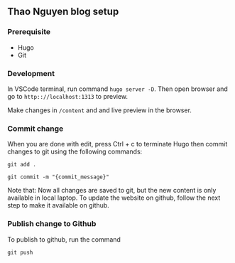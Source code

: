 ## Thao Nguyen blog setup

### Prerequisite

- Hugo
- Git

### Development

In VSCode terminal, run command `hugo server -D`. Then open browser and go to `http:://localhost:1313` to preview.

Make changes in `/content` and and live preview in the browser.

### Commit change


When you are done with edit, press Ctrl + c to terminate Hugo then commit changes to git using the following commands:

`git add .`

`git commit -m "{commit_message}"`

Note that: Now all changes are saved to git, but the new content is only available in local laptop.
To update the website on github, follow the next step to make it available on github.

### Publish change to Github

To publish to github, run the command

`git push`